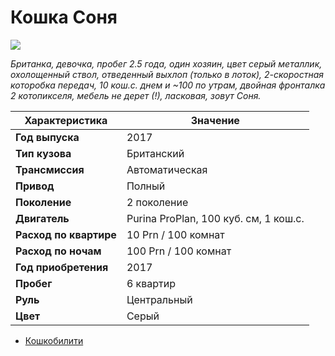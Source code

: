 # Кошка Соня

![](https://cs13.pikabu.ru/post_img/big/2019/06/22/5/1561189977191526125.jpg)

*Британка, девочка, пробег 2.5 года, один хозяин, цвет серый металлик, охолощенный ствол, отведенный выхлоп (только в лоток), 2-скоростная которобка передач, 10 кош.с. днем и ~100 по утрам, двойная фронталка 2 котопикселя, мебель не дерет (!), ласковая, зовут Соня.*

|**Характеристика**|**Значение**|
| ------------ | ------------ |
|**Год выпуска**|2017|
|**Тип кузова**|Британский|
|  **Трансмиссия**|Автоматическая|
|**Привод**|Полный|
|**Поколение**|2 поколение|
|**Двигатель**|Purina ProPlan, 100 куб. см, 1 кош.с.|
|**Расход по квартире**|10 Prn / 100 комнат|
|**Расход по ночам**|100 Prn / 100 комнат|
|**Год приобретения**|2017|
|**Пробег**|6 квартир|
|**Руль**|Центральный|
|**Цвет**|Серый|

- [Кошкобилити](https://github.com/noteMASTER11/KoshkaSonya/blob/master/Usage.md)